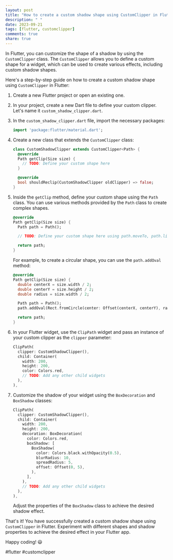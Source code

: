 ```yaml
---
layout: post
title: "How to create a custom shadow shape using CustomClipper in Flutter"
description: " "
date: 2023-09-21
tags: [flutter, customclipper]
comments: true
share: true
---
```


In Flutter, you can customize the shape of a shadow by using the `CustomClipper` class. The `CustomClipper` allows you to define a custom shape for a widget, which can be used to create various effects, including custom shadow shapes.

Here's a step-by-step guide on how to create a custom shadow shape using `CustomClipper` in Flutter:

1. Create a new Flutter project or open an existing one.

2. In your project, create a new Dart file to define your custom clipper. Let's name it `custom_shadow_clipper.dart`.

3. In the `custom_shadow_clipper.dart` file, import the necessary packages:

   ```dart
   import 'package:flutter/material.dart';
   ```

4. Create a new class that extends the `CustomClipper` class:

   ```dart
   class CustomShadowClipper extends CustomClipper<Path> {
     @override
     Path getClip(Size size) {
       // TODO: Define your custom shape here
     }

     @override
     bool shouldReclip(CustomShadowClipper oldClipper) => false;
   }
   ```

5. Inside the `getClip` method, define your custom shape using the `Path` class. You can use various methods provided by the `Path` class to create complex shapes.

   ```dart
   @override
   Path getClip(Size size) {
     Path path = Path();

     // TODO: Define your custom shape here using path.moveTo, path.lineTo, path.curveTo, etc.

     return path;
   }
   ```

   For example, to create a circular shape, you can use the `path.addOval` method:

   ```dart
   @override
   Path getClip(Size size) {
     double centerX = size.width / 2;
     double centerY = size.height / 2;
     double radius = size.width / 2;

     Path path = Path();
     path.addOval(Rect.fromCircle(center: Offset(centerX, centerY), radius: radius));

     return path;
   }
   ```

6. In your Flutter widget, use the `ClipPath` widget and pass an instance of your custom clipper as the `clipper` parameter:

   ```dart
   ClipPath(
     clipper: CustomShadowClipper(),
     child: Container(
       width: 200,
       height: 200,
       color: Colors.red,
       // TODO: Add any other child widgets
     ),
   ),
   ```

7. Customize the shadow of your widget using the `BoxDecoration` and `BoxShadow` classes:

   ```dart
   ClipPath(
     clipper: CustomShadowClipper(),
     child: Container(
       width: 200,
       height: 200,
       decoration: BoxDecoration(
         color: Colors.red,
         boxShadow: [
           BoxShadow(
             color: Colors.black.withOpacity(0.5),
             blurRadius: 10,
             spreadRadius: 5,
             offset: Offset(0, 5),
           ),
         ],
       ),
       // TODO: Add any other child widgets
     ),
   ),
   ```

   Adjust the properties of the `BoxShadow` class to achieve the desired shadow effect.

That's it! You have successfully created a custom shadow shape using `CustomClipper` in Flutter. Experiment with different shapes and shadow properties to achieve the desired effect in your Flutter app.

Happy coding! 😃

#flutter #customclipper